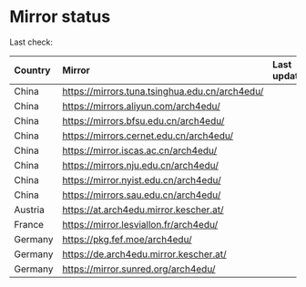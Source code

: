 <script src="./time.js"></script>
# Mirror status
Last check: <script type="text/javascript">localize(1742566918.3893695);</script>

|Country|Mirror|Last update|
|:------|:-----|:----------|
|China|https://mirrors.tuna.tsinghua.edu.cn/arch4edu/|<script type="text/javascript">localize(1742539446);</script>|
|China|https://mirrors.aliyun.com/arch4edu/|<script type="text/javascript">localize(1742539446);</script>|
|China|https://mirrors.bfsu.edu.cn/arch4edu/|<script type="text/javascript">localize(1742496362);</script>|
|China|https://mirrors.cernet.edu.cn/arch4edu/|<script type="text/javascript">localize(1742539446);</script>|
|China|https://mirror.iscas.ac.cn/arch4edu/|<script type="text/javascript">localize(1742539446);</script>|
|China|https://mirrors.nju.edu.cn/arch4edu/|<script type="text/javascript">localize(1742453021);</script>|
|China|https://mirror.nyist.edu.cn/arch4edu/|<script type="text/javascript">localize(1742539446);</script>|
|China|https://mirrors.sau.edu.cn/arch4edu/|<script type="text/javascript">localize(1731653531);</script>|
|Austria|https://at.arch4edu.mirror.kescher.at/|<script type="text/javascript">localize(1742539446);</script>|
|France|https://mirror.lesviallon.fr/arch4edu/|<script type="text/javascript">localize(1742539446);</script>|
|Germany|https://pkg.fef.moe/arch4edu/|<script type="text/javascript">localize(1742539446);</script>|
|Germany|https://de.arch4edu.mirror.kescher.at/|<script type="text/javascript">localize(1742539446);</script>|
|Germany|https://mirror.sunred.org/arch4edu/|<script type="text/javascript">localize(1742539446);</script>|

<script src="./tablefilter/tablefilter.js"></script>
<script src="./table.js"></script>